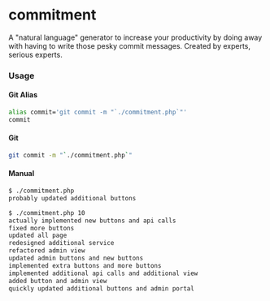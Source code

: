 # commitment
A "natural language" generator to increase your productivity by doing away with having to write those pesky commit messages. Created by experts, serious experts.

### Usage
#### Git Alias
```bash
alias commit='git commit -m "`./commitment.php`"'
commit
```

#### Git
```bash
git commit -m "`./commitment.php`"
```

#### Manual
```bash
$ ./commitment.php
probably updated additional buttons

$ ./commitment.php 10
actually implemented new buttons and api calls
fixed more buttons
updated all page
redesigned additional service
refactored admin view
updated admin buttons and new buttons
implemented extra buttons and more buttons
implemented additional api calls and additional view
added button and admin view
quickly updated additional buttons and admin portal
```
